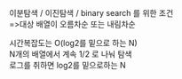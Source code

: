 이분탐색 / 이진탐색 / binary search 를 위한 조건   
=>대상 배열이 오름차순 또는 내림차순   
   
시간복잡도는 O(log2를 밑으로 하는 N)   
N개의 배열에서 계속 1/2 로 나눠 탐색    
로그를 취하면 log2를 밑으로하는 N